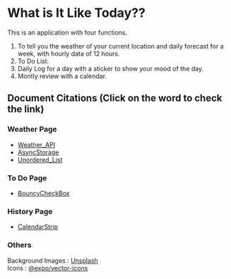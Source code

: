 # What is It Like Today??

This is an application with four functions.
1. To tell you the weather of your current location and daily forecast for a week, with hourly data of 12 hours. <br>
2. To Do List. <br>
3. Daily Log for a day with a sticker to show your mood of the day. <br>
4. Montly review with a calendar. <br>

## Document Citations (Click on the word to check the link)

### Weather Page
- [Weather_API](https://openweathermap.org/api/one-call-api) <br>
- [AsyncStorage](https://react-native-async-storage.github.io/async-storage/docs/usage/) <br>
- [Unordered_List](https://www.npmjs.com/package/react-native-unordered-list) <br>

### To Do Page
- [BouncyCheckBox](https://www.npmjs.com/package/react-native-bouncy-checkbox)<br>

### History Page
- [CalendarStrip](https://github.com/BugiDev/react-native-calendar-strip)<br>

### Others
Background Images : [Unsplash](https://unsplash.com/) <br>
Icons : [@expo/vector-icons](https://icons.expo.fyi/) <br>

